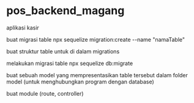 # pos_backend_magang
aplikasi kasir

buat migrasi table
	npx sequelize migration:create --name "namaTable"

buat struktur table untuk di dalam migrations

melakukan migrasi table
	npx sequelize db:migrate

buat sebuah model yang mempresentasikan table tersebut dalam folder model (untuk menghubungkan program dengan database)

buat module (route, controller)


